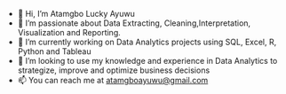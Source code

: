- 👋 Hi, I’m Atamgbo Lucky Ayuwu
- 👀 I’m passionate about Data Extracting, Cleaning,Interpretation, Visualization and Reporting.
- 🌱 I’m currently working on Data Analytics projects using SQL, Excel, R, Python and Tableau
- 💞️ I’m looking to use my knowledge and experience in Data Analytics to strategize, improve and optimize business decisions
- 📫 You can reach me at atamgboayuwu@gmail.com

<!---
atamgbo/atamgbo is a ✨ special ✨ repository because its `README.md` (this file) appears on your GitHub profile.
You can click the Preview link to take a look at your changes.
--->
